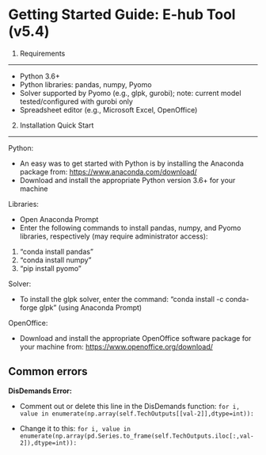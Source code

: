 Getting Started Guide: E-hub Tool (v5.4)
============

1) Requirements
------------

- Python 3.6+
- Python libraries: pandas, numpy, Pyomo
- Solver supported by Pyomo (e.g., glpk, gurobi); note: current model tested/configured with gurobi only
- Spreadsheet editor (e.g., Microsoft Excel, OpenOffice)


2) Installation Quick Start
---------------

Python:
-	An easy was to get started with Python is by installing the Anaconda package from: https://www.anaconda.com/download/
-	Download and install the appropriate Python version 3.6+ for your machine

Libraries:
-	Open Anaconda Prompt
-	Enter the following commands to install pandas, numpy, and Pyomo libraries, respectively (may require administrator access):
1.	“conda install pandas”
2.	“conda install numpy”
3.	“pip install pyomo”

Solver:
-	To install the glpk solver, enter the command: “conda install -c conda-forge glpk” (using Anaconda Prompt)

OpenOffice:
-	Download and install the appropriate OpenOffice software package for your machine from:  https://www.openoffice.org/download/ 

Common errors
---------------

**DisDemands Error:**

- Comment out or delete this line in the DisDemands function: `for i, value in enumerate(np.array(self.TechOutputs[[val-2]],dtype=int)):`

- Change it to this: `for i, value in enumerate(np.array(pd.Series.to_frame(self.TechOutputs.iloc[:,val-2]),dtype=int)):`
